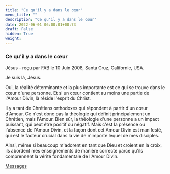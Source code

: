 ```yaml
---
title: "Ce qu'il y a dans le cœur"
menu_title: ""
description: "Ce qu'il y a dans le cœur"
date: 2022-06-01 06:00:01+00:73
draft: False
hidden: True
weight:
---
```

### Ce qu'il y a dans le cœur

Jésus - reçu par FAB le 10 Juin 2008, Santa Cruz, Californie, USA.

Je suis là, Jésus.

Oui, la réalité déterminante et la plus importante est ce qui se trouve dans le cœur d'une personne. Et si un cœur contient au moins une partie de l'Amour Divin, là réside l'esprit du Christ.

Il y a tant de Chrétiens orthodoxes qui répondent à partir d'un cœur d'Amour. Ce n'est donc pas la théologie qui définit principalement un Chrétien, mais l'Amour. Bien sûr, la théologie d'une personne a un impact puissant, qui peut être positif ou négatif. Mais c'est la présence ou l'absence de l'Amour Divin, et la façon dont cet Amour Divin est manifesté, qui est le facteur crucial dans la vie de n'importe lequel de mes disciples.

Ainsi, même si beaucoup m'adorent en tant que Dieu et croient en la croix, ils abordent mes enseignements de manière correcte parce qu'ils comprennent la vérité fondamentale de l'Amour Divin.

[Messages](/fr-contemporary-messages/fr-contemporary-messages-by-date-order/fr-contemporary-messages-2008)